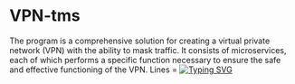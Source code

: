 # VPN-tms
The program is a comprehensive solution for creating a virtual private network (VPN) with the ability to mask traffic. It consists of microservices, each of which performs a specific function necessary to ensure the safe and effective functioning of the VPN.
Lines = [![Typing SVG](https://readme-typing-svg.demolab.com?font=Fira+Code&weight=600&pause=1000&color=12F70C&random=false&width=435&lines=Security+is+a+state+of+comfort+;on+the+web)](https://git.io/typing-svg)
